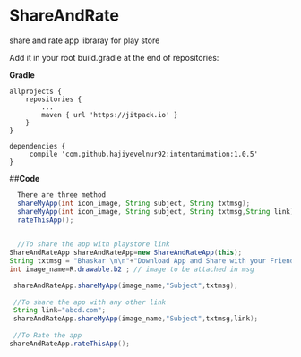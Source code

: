 # ShareAndRate
share and rate app libraray for play store

Add it in your root build.gradle at the end of repositories:

**Gradle**

    allprojects {
		repositories {
			...
			maven { url 'https://jitpack.io' }
		}
	}

    dependencies {
         compile 'com.github.hajiyevelnur92:intentanimation:1.0.5'
    }
  
 
  
  ##**Code**
   
```java
  There are three method
  shareMyApp(int icon_image, String subject, String txtmsg);
  shareMyApp(int icon_image, String subject, String txtmsg,String link);
  rateThisApp();
  

  //To share the app with playstore link
ShareAndRateApp shareAndRateApp=new ShareAndRateApp(this);
String txtmsg = "Bhaskar \n\n"+"Download App and Share with your Friends and enjoy\n";
int image_name=R.drawable.b2 ; // image to be attached in msg

 shareAndRateApp.shareMyApp(image_name,"Subject",txtmsg);
 
 //To share the app with any other link
 String link="abcd.com";
 shareAndRateApp.shareMyApp(image_name,"Subject",txtmsg,link);
 
 //To Rate the app
shareAndRateApp.rateThisApp();
